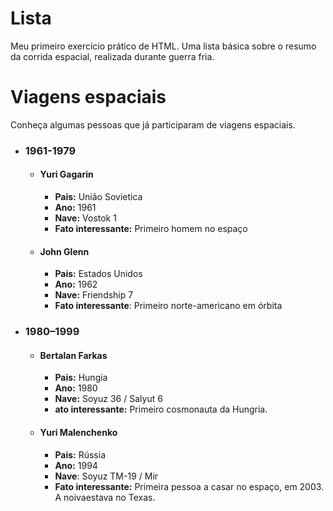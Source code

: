 # Lista
Meu primeiro exercício prático de HTML. Uma lista básica sobre o resumo da corrida espacial, realizada durante guerra fria.

<title>Viagens espaciais</title>

<h1> Viagens espaciais </h1>

<p>Conheça algumas pessoas que já participaram de viagens espaciais.</p>

<ul>
  <li><h3>1961-1979</h3></li>
  <ul>
    <li><h4>Yuri Gagarin</h4></li>
    <ul>
      <li><b>Pais:</b> União Sovietica</li>
      <li><b>Ano:</b> 1961</li>
      <li><b>Nave:</b> Vostok 1</li>
      <li><b>Fato interessante:</b> Primeiro homem no espaço</li>
    </ul>
  </ul>

  <ul>
    <li><h4>John Glenn</h4></li>
    <ul>
      <li><b>Pais:</b> Estados Unidos</li>
      <li><b>Ano:</b> 1962</li>
      <li><b>Nave:</b> Friendship 7</li>
      <li><b>Fato interessante</b>: Primeiro norte-americano em órbita</li>
    </ul>
  </ul>
</ul>

<ul>
  <li><h3>1980–1999</h3></li>
  <ul>
    <li><h4>Bertalan Farkas</h4></li>
    <ul>
      <li><b>Pais:</b> Hungia</li>
      <li><b>Ano:</b> 1980</li>
      <li><b>Nave:</b> Soyuz 36 / Salyut 6</li>
      <li><b>ato interessante:</b> Primeiro cosmonauta da Hungria.</li>
    </ul>
  </ul>
  <ul>
    <li><h4>Yuri Malenchenko</h4></li>
    <ul>
      <li><b>Pais:</b> Rússia</li>
      <li><b>Ano:</b> 1994</li>
      <li><b>Nave</b>: Soyuz TM-19 / Mir</li>
      <li>
        <b>Fato interessante:</b> Primeira pessoa a casar no espaço, em 2003. A
        noivaestava no Texas.
      </li>
    </ul>
  </ul>
</ul>
